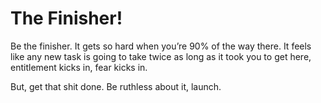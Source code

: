 # The Finisher!


Be the finisher. It gets so hard when you’re 90% of the way there. It feels
like any new task is going to take twice as long as it took you to get here,
entitlement kicks in, fear kicks in.

But, get that shit done. Be ruthless about it, launch.

